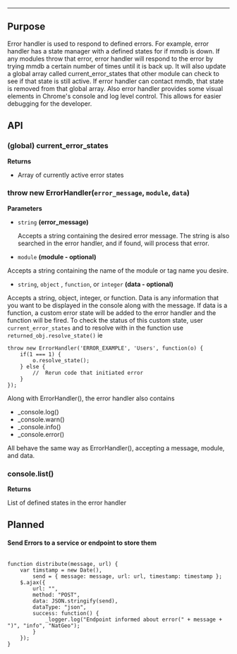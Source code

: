 ---
## Purpose
Error handler is used to respond to defined errors. For example, error handler has a state manager with a defined states for if mmdb is down. If any modules throw that error, error handler will respond to the error by trying mmdb a certain number of times until it is back up. It will also update a global array called current_error_states that other module can check to see if that state is still active. If error handler can contact mmdb, that state is removed from that global array. Also error handler provides some visual elements in Chrome's console and log level control. This allows for easier debugging for the developer.

## API

### (global) current_error_states

**Returns**

-  Array of currently active error states

### throw new ErrorHandler(`error_message`, `module`, `data`)

**Parameters** 
   
- `string` **(error_message)**
   
    Accepts a string containing the desired error message. The string is also searched in the error handler, and if found, will process that error.

- `module` **(module - optional)**

Accepts a string containing the name of the module or tag name you desire.

- `string`, `object` , `function`, or `integer` **(data - optional)**

Accepts a string, object,  integer, or function. Data is any information that you want to be displayed in the console along with the message. If data is a function, a custom error state will be added to the error handler and the function will be fired. To check the status of this custom state, user `current_error_states` and to resolve with in the function use `returned_obj.resolve_state()` ie

```
throw new ErrorHandler('ERROR_EXAMPLE', 'Users', function(o) {
	if(1 === 1) {
		o.resolve_state();
	} else {
		//  Rerun code that initiated error
	}
});
```

Along with ErrorHandler(), the error handler also contains
- _console.log()
- _console.warn()
- _console.info()
- _console.error()

All behave the same way as ErrorHandler(), accepting a message, module, and data.

### console.list()

**Returns**

List of defined states in the error handler

## Planned
#### Send Errors to a service or endpoint to store them
<code>
function distribute(message, url) {
	var timstamp = new Date(),
		send = { message: message, url: url, timestamp: timestamp };
	$.ajax({
		url: "",
		method: "POST",
		data: JSON.stringify(send),
		dataType: "json",
		success: function() {
			_logger.log("Endpoint informed about error(" + message + ")", "info", "NatGeo");
		}
	});
}
</code>






